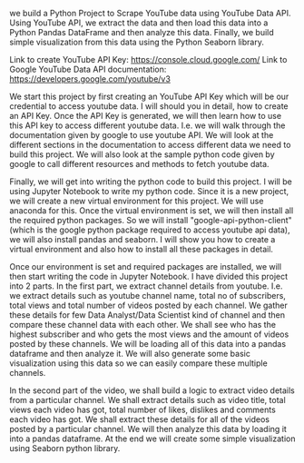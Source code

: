 we build a Python Project to Scrape YouTube data using YouTube Data API. Using YouTube API, we extract the data and then load this data into a Python Pandas DataFrame and then analyze this data. Finally, we build simple visualization from this data using the Python Seaborn library.

Link to create YouTube API Key: https://console.cloud.google.com/
Link to Google YouTube Data API documentation: https://developers.google.com/youtube/v3

We start this project by first creating an YouTube API Key which will be our credential to access youtube data. I will should you in detail, how to create an API Key. 
Once the API Key is generated, we will then learn how to use this API key to access different youtube data. I.e. we will walk through the documentation given by google to use youtube API. We will look at the different sections in the documentation to access different data we need to build this project. We will also look at the sample python code given by google to call different resources and methods to fetch youtube data.

Finally, we will get into writing the python code to build this project. I will be using Jupyter Notebook to write my python code. Since it is a new project, we will create a new virtual environment for this project. We will use anaconda for this. Once the virtual environment is set, we will then install all the required python packages. So we will install "google-api-python-client" (which is the google python package required to access youtube api data), we will also install pandas and seaborn. I will show you how to create a virtual environment and also how to install all these packages in detail.

Once our environment is set and required packages are installed, we will then start writing the code in Jupyter Notebook. I have divided this project into 2 parts.
In the first part, we extract channel details from youtube. I.e. we extract details such as youtube channel name, total no of subscribers, total views and total number of videos posted by each channel. We gather these details for few Data Analyst/Data Scientist kind of channel and then compare these channel data with each other. We shall see who has the highest subscriber and who gets the most views and the amount of videos posted by these channels. We will be loading all of this data into a pandas dataframe and then analyze it. We will also generate some basic visualization using this data so we can easily compare these multiple channels.

In the second part of the video, we shall build a logic to extract video details from a particular channel. We shall extract details such as video title, total views each video has got, total number of likes, dislikes and comments each video has got. We shall extract these details for all of the videos posted by a particular channel. We will then analyze this data by loading it into a pandas dataframe. At the end we will create some simple visualization using Seaborn python library.